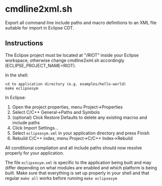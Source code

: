 cmdline2xml.sh
==============

Export all command line include paths and macro definitions to an XML file
suitable for import in Eclipse CDT.

Instructions
-----------

The Eclipse project must be located at "/RIOT" inside your Eclipse workspace,
otherwise change cmdline2xml.sh accordingly (ECLIPSE_PROJECT_NAME=RIOT).

In the shell:

    cd to application directory (e.g. examples/hello-world)
    make eclipsesym

In Eclipse:

1. Open the project properties, menu Project->Properties
2. Select C/C++ General->Paths and Symbols
3. (optional) Click Restore Defaults to delete any existing macros and include paths
4. Click Import Settings...
5. Select `eclipsesym.xml` in your application directory and press Finish
6. Rebuild C/C++ index, menu Project->C/C++ Index->Rebuild

All conditional compilation and all include paths should now resolve properly
for your application.

The file `eclipsesym.xml` is specific to the application being built and may
differ depending on what modules are enabled and which platform is being built.
Make sure that everything is set up properly in your shell and that regular
`make all` works before running `make eclipsesym`
